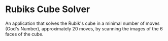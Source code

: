 # Rubiks Cube Solver
 An application that solves the Rubik's cube in a minimal number of moves (God's Number), approximately 20 moves, by scanning the images of the 6 faces of the cube.
